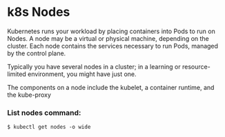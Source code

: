 # k8s Nodes

Kubernetes runs your workload by placing containers into Pods to run on Nodes. A node may be a virtual or physical machine, depending on the cluster. Each node contains the services necessary to run Pods, managed by the control plane.

Typically you have several nodes in a cluster; in a learning or resource-limited environment, you might have just one.

The components on a node include the kubelet, a container runtime, and the kube-proxy

### List nodes command:
```
$ kubectl get nodes -o wide
```
